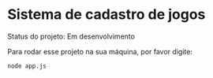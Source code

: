 <h1> Sistema de cadastro de jogos </h1>

Status do projeto: Em desenvolvimento

Para rodar esse projeto na sua máquina, por favor digite:
```
node app.js
```
